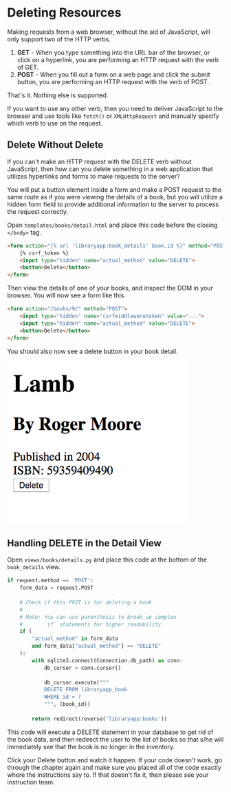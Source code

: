 # Deleting Resources

Making requests from a web browser, without the aid of JavaScript, will only support two of the HTTP verbs.

1. **GET** - When you type something into the URL bar of the browser, or click on a hyperlink, you are performing an HTTP request with the verb of GET.
1. **POST** - When you fill out a form on a web page and click the submit button, you are performing an HTTP request with the verb of POST.

That's it. Nothing else is supported.

If you want to use any other verb, then you need to deliver JavaScript to the browser and use tools like `fetch()` or `XMLHttpRequest` and manually specify which verb to use on the request.

## Delete Without Delete

If you can't make an HTTP request with the DELETE verb without JavaScript, then how can you delete something in a web application that utilizes hyperlinks and forms to make requests to the server?

You will put a button element inside a form and make a POST request to the same route as if you were viewing the details of a book, but you will utilize a hidden form field to provide additional information to the server to process the request correctly.

Open `templates/books/detail.html` and place this code before the closing `</body>` tag.

```html
<form action="{% url 'libraryapp:book_details' book.id %}" method="POST">
    {% csrf_token %}
    <input type="hidden" name="actual_method" value="DELETE">
    <button>Delete</button>
</form>
```

Then view the details of one of your books, and inspect the DOM in your browser. You will now see a form like this.

```html
<form action="/books/9/" method="POST">
    <input type="hidden" name="csrfmiddlewaretoken" value="...">
    <input type="hidden" name="actual_method" value="DELETE">
    <button>Delete</button>
</form>
```

You should also now see a delete button in your book detail.

![book detail output with delete button at bottom](./images/book-detail-with-delete-button.png)

## Handling DELETE in the Detail View

Open `views/books/details.py` and place this code at the bottom of the `book_details` view.

```py
if request.method == 'POST':
    form_data = request.POST

    # Check if this POST is for deleting a book
    #
    # Note: You can use parenthesis to break up complex
    #       `if` statements for higher readability
    if (
        "actual_method" in form_data
        and form_data["actual_method"] == "DELETE"
    ):
        with sqlite3.connect(Connection.db_path) as conn:
            db_cursor = conn.cursor()

            db_cursor.execute("""
            DELETE FROM libraryapp_book
            WHERE id = ?
            """, (book_id))

        return redirect(reverse('libraryapp:books'))
```

This code will execute a DELETE statement in your database to get rid of the book data, and then redirect the user to the list of books so that s/he will immediately see that the book is no longer in the inventory.

Click your Delete button and watch it happen. If your code doesn't work, go through the chapter again and make sure you placed all of the code exactly where the instructions say to. If that doesn't fix it, then please see your instruction team.
